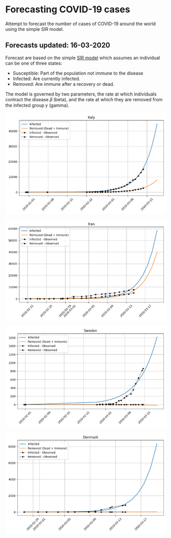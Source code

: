 
# Forecasting COVID-19 cases

Attempt to forecast the number of cases of COVID-19 around the world using the simple SIR model.

## Forecasts updated: 16-03-2020

Forecast are based on the simple [SIR model](https://en.wikipedia.org/wiki/Compartmental_models_in_epidemiology#The_SIR_model) which assumes
an individual can be one of three states:

- Susceptible: Part of the population not immune to the disease 
- Infected: Are currently infected.
- Removed: Are immune after a recovery or dead.

The model is governed by two parameters, the rate at which individuals contract the disease 𝛽 (beta), and the rate at which they are removed from the infected group 𝛾 (gamma). 

![country](./forecast_plots/italy_sir.png)

![country](./forecast_plots/iran_sir.png)

![country](./forecast_plots/sweden_sir.png)

![country](./forecast_plots/denmark_sir.png)
